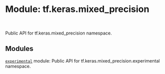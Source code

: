 <div itemscope itemtype="http://developers.google.com/ReferenceObject">
<meta itemprop="name" content="tf.keras.mixed_precision" />
<meta itemprop="path" content="Stable" />
</div>

# Module: tf.keras.mixed_precision


<table class="tfo-notebook-buttons tfo-api" align="left">
</table>



Public API for tf.keras.mixed_precision namespace.



## Modules

[`experimental`](../../tf/keras/mixed_precision/experimental.md) module: Public API for tf.keras.mixed_precision.experimental namespace.



